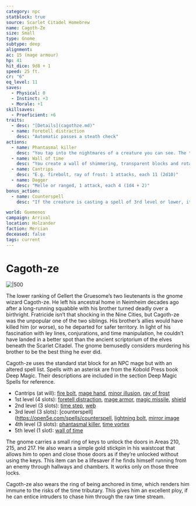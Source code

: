 ```yaml
---
category: npc
statblock: true
source: Scarlet Citadel Homebrew
name: Cagoth-Ze
size: Small
type: Gnome
subtype: deep
alignment: 
ac: 15 (mage armour)
hp: 41
hit_dice: 9d8 + 1
speed: 25 ft.
cr: "6"
eq_level: 11
saves:
  - Physical: 0
  - Instinct: +3
  - Morale: +1
skillsaves:
  - Proeficient: +6
traits:
  - desc: "[Details](cagothze.md)"
  - name: Foretell distraction
    desc: "Automatic passes a steath check"
actions:
  - name: Phantasmal killer
    desc: "You tap into the nightmares of a creature you can see. The target must make a sanity saving throw. On a failed save, the target becomes frightened for the duration, but do not lose sanity points. At the start of each of the target's turns before the spell ends, the target must succeed on a wisdom saving throw or take 22 (4d10) psychic damage. On a successful save, the spell ends."
  - name: Wall of time
    desc: "You create a wall of shimmering, transparent blocks and rotating but intangible gears (60 feet long, or circular, 1 foot thick). Nonmagical ranged attacks that cross the wall vanish into time with no other effect. Ranged spell attacks and ranged weapon attacks made with magical weapons that pass through the wall are made with disadvantage. An target within the wall has it’s speed halved, it takes a −2 penalty to AC and Dexterity saving throws, and it can’t use reactions. On its turn, it can use either an action or a bonus action, not both. Regardless of the creature’s abilities or magic items, it can’t make more than one melee or ranged attack during its turn."
  - name: Cantrips
    desc: "E.g. firebolt, ray of frost: 1 attacks, each 11 (2d10)"
  - name: Dagger
    desc: "Melle or ranged, 1 attack, each 4 (1d4 + 2)"
bonus_action:
  - name: Counterspell
    desc: "If the creature is casting a spell of 3rd level or lower, its spell fails and has no effect. If it is casting a spell of 4th level or higher, make an ability check using your spellcasting ability. The DC equals 10 + the spell’s level. On a success, the creature’s spell fails and has no effect."

world: Guemenos
campaign: Arrival
location: Holzander
faction: Mercian
deceased: false
tags: current
---
```


# Cagoth-ze

![|500](https://i.imgur.com/XWEnZZC.png)

The lower ranking of Gellert the Gruesome’s two lieutenants is the gnome wizard Cagoth-ze. He left his ancestral home in Neimheim decades ago after a long-running squabble with his brother turned deadly over a birthright. Fratricide isn’t that shocking in the Nine Cities, but Cagoth-ze was the unpopular one of the two siblings. His brother’s allies would have killed him (or worse), so he departed for safer territory. In light of his fascination with ley lines, conjurations, and time manipulation, he couldn’t have landed in a better spot than the ancient scriptorium of the elves beneath the Scarlet Citadel. The gnome bemusedly considers murdering his brother to be the best thing he ever did.

Cagoth-ze uses the standard stat block for an NPC mage but with an altered spell list. Spells with an asterisk are from the Kobold Press book Deep Magic. Their descriptions are included in the section Deep Magic Spells for reference.

- Cantrips (at will): [fire bolt](https://open5e.com/spells/fire-bolt), [mage hand](https://open5e.com/spells/mage-hand), [minor illusion](https://open5e.com/spells/minor-illusion), [ray of frost](https://open5e.com/spells/ray-of-frost)
- 1st level (4 slots): [foretell distraction](https://www.5esrd.com/spellcasting/3pp-spells/spells-open-design-llc/foretell-distraction/), [mage armor](https://open5e.com/spells/mage-armor), [magic missile](https://open5e.com/spells/magic-missile), [shield](https://open5e.com/spells/shield)
- 2nd level (3 slots): [time step](https://www.5esrd.com/spellcasting/3pp-spells/spells-kobold-press/time-step/), [web](https://open5e.com/spells/web)  
- 3rd level (3 slots): [counterspell](https://open5e.com/spells/counterspell, [lightning bolt](https://open5e.com/spells/lightning-bolt), [mirror image](https://open5e.com/spells/mirror-image)
- 4th level (3 slots): [phantasmal killer](https://open5e.com/spells/phantasmal-killer), [time vortex](https://www.5esrd.com/spellcasting/3pp-spells/spells-kobold-press/time-vortex/)  
- 5th level (1 slot): [wall of time](https://www.5esrd.com/spellcasting/3pp-spells/spells-kobold-press/wall-of-time/)

The gnome carries a small ring of keys to unlock the doors in Areas 210, 215, and 217. He also wears a simple gold stickpin in his waistcoat that allows him to open and close those doors as if they’re unlocked without using   the keys. This item can be a lifesaver if he finds himself running from an enemy through hallways and chambers. It works only on those three locks.

Cagoth-ze also wears the ring of being anchored in time, which renders him immune to the risks of the time tributary. This gives him an excellent ploy, if he can entice intruders to chase him through the raw time stream.
